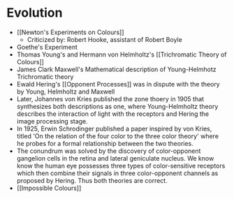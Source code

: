 
# Evolution
- [[Newton's Experiments on Colours]]
	- Criticized by: Robert Hooke, assistant of Robert Boyle
- Goethe's Experiment
- Thomas Young's and Hermann von Helmholtz's [[Trichromatic Theory of Colours]]
- James Clark Maxwell's Mathematical description of Young-Helmhotz Trichromatic theory
- Ewald Hering's [[Opponent Processes]] was in dispute with the theory by Young, Helmholtz and Maxwell
- Later, Johannes von Kries published the zone thoery in 1905 that synthesizes both descriptions as one, where Young-Helmholtz theory describes the interaction of light with the receptors and Hering the image processing stage.
- In 1925, Erwin Schrodinger published a paper inspired by von Kries, titled 'On the relation of the four color to the three color theory' where he probes for a formal relationship between the two theories.
- The conundrum was solved by the discovery of color-opponent gangelion cells in the retina and lateral geniculate nucleus. We know know the human eye possesses three types of color-sensitive receptors which then combine their signals in three color-opponent channels as proposed by Hering. Thus both theories are correct.
- [[Impossible Colours]]
